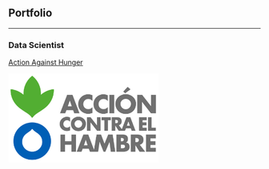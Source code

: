 ## Portfolio

---

### Data Scientist

[Action Against Hunger](/ach)

<img src="images/logoach.png?raw=true" width="300"/>

